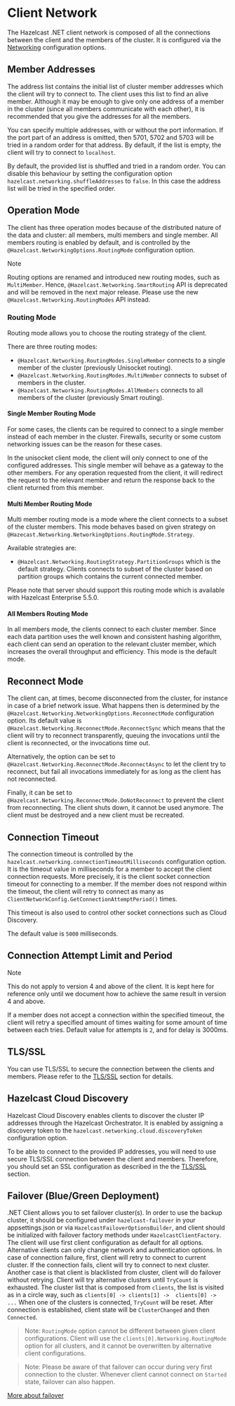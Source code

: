 # Client Network

The Hazelcast .NET client network is composed of all the connections between the client and the members of the cluster. It is configured via the [Networking](configuration/options.md#networking) configuration options.

## Member Addresses

The address list contains the initial list of cluster member addresses which the client will try to connect to. The client uses this
list to find an alive member. Although it may be enough to give only one address of a member in the cluster
(since all members communicate with each other), it is recommended that you give the addresses for all the members.

You can specify multiple addresses, with or without the port information. If the port part of an address is omitted, then 5701, 5702 and 5703 will be tried in a random order for that address. By default, if the list is empty, the client will try to connect to `localhost`.

By default, the provided list is shuffled and tried in a random order. You can disable this behaviour by setting the configuration option `hazelcast.networking.shuffleAddresses` to `false`. In this case the address list will be tried in the specified order. 

## Operation Mode
The client has three operation modes because of the distributed nature of the data and cluster: all members, multi members and single member. All members routing is enabled by default, and is controlled by the `@Hazelcast.NetworkingOptions.RoutingMode` configuration option.

> [!NOTE]
> Routing options are renamed and introduced new routing modes, such as `MultiMember`. Hence, `@Hazelcast.Networking.SmartRouting` API is deprecated and will be removed in the next major release. Please use the new `@Hazelcast.Networking.RoutingModes` API instead.


### Routing Mode

Routing mode allows you to choose the routing strategy of the client. 

There are three routing modes:
* `@Hazelcast.Networking.RoutingModes.SingleMember` connects to a single member of the cluster (previously Unisocket routing).
* `@Hazelcast.Networking.RoutingModes.MultiMember` connects to subset of members in the cluster.
* `@Hazelcast.Networking.RoutingModes.AllMembers` connects to all members of the cluster (previously Smart routing).

#### Single Member Routing Mode

For some cases, the clients can be required to connect to a single member instead of each member in the cluster. Firewalls, security or some custom networking issues can be the reason for these cases.

In the unisocket client mode, the client will only connect to one of the configured addresses. This single member will behave as a gateway to the other members. For any operation requested from the client, it will redirect the request to the relevant member and return the response back to the client returned from this member.
#### Multi Member Routing Mode
Multi member routing mode is a mode where the client connects to a subset of the cluster members. This mode behaves based
on given strategy on `@Hazecast.Networking.NetworkingOptions.RoutingMode.Strategy`.

Available strategies are:
* `@Hazelcast.Networking.RoutingStrategy.PartitionGroups` which is the default strategy. Clients connects to subset of the cluster based on partition groups which contains the current connected member. 

Please note that server should support this routing mode which is available with Hazelcast Enterprise 5.5.0.

#### All Members Routing Mode
In all members mode, the clients connect to each cluster member. Since each data partition uses the well known and consistent hashing algorithm, each client can send an operation to the relevant cluster member, which increases the overall throughput and efficiency. This mode is the default mode.

## Reconnect Mode

The client can, at times, become disconnected from the cluster, for instance in case of a brief network issue. What happens then is determined by the `@Hazelcast.Networking.NetworkingOptions.ReconnectMode` configuration option. Its default value is `@Hazelcast.Networking.ReconnectMode.ReconnectSync` which means that the client will try to reconnect transparently, queuing the invocations until the client is reconnected, or the invocations time out.

Alternatively, the option can be set to `@Hazelcast.Networking.ReconnectMode.ReconnectAsync` to let the client try to reconnect, but fail all invocations immediately for as long as the client has not reconnected.

Finally, it can be set to `@Hazelcast.Networking.ReconnectMode.DoNotReconnect` to prevent the client from reconnecting. The client shuts down, it cannot be used anymore. The client must be destroyed and a new client must be recreated.

## Connection Timeout

The connection timeout is controlled by the `hazelcast.networking.connectionTimeoutMilliseconds` configuration option. It is the timeout value in milliseconds for a member to accept the client connection requests. More precisely, it is the client socket connection timeout for connecting to a member.
If the member does not respond within the timeout, the client will retry to connect as many as `ClientNetworkConfig.GetConnectionAttemptPeriod()` times.

This timeout is also used to control other socket connections such as Cloud Discovery.

The default value is `5000` milliseconds.

## Connection Attempt Limit and Period

> [!NOTE]
> This do not apply to version 4 and above of the client. It is kept here for reference only until we document how to achieve the same result in version 4 and above.

If a member does not accept a connection within the specified timeout, the client will retry a specified amount of times waiting for some amount of time  between each tries. Default value for attempts is `2`, and for delay is 3000ms.

## TLS/SSL

You can use TLS/SSL to secure the connection between the clients and members. Please refer to the [TLS/SSL](security/tlsssl.md) section for details.

## Hazelcast Cloud Discovery

Hazelcast Cloud Discovery enables clients to discover the cluster IP addresses through the Hazelcast Orchestrator. It is enabled by assigning a discovery token to the `hazelcast.networking.cloud.discoveryToken` configuration option.

To be able to connect to the provided IP addresses, you will need to use secure TLS/SSL connection between the client and members.
Therefore, you should set an SSL configuration as described in the the [TLS/SSL](security/tlsssl.md) section.

## Failover (Blue/Green Deployment)

.NET Client allows you to set failover cluster(s). In order to use the backup cluster, it should be configured under `hazelcast-failover` in your appsettings.json or via `HazelcastFailoverOptionsBuilder`, and client should be initialized with failover factory methods under `HazelcastClientFactory`. The client will use first client configuration as default for all options. Alternative clients can only change network and authentication options. In case of connection failure, first, client will retry to connect to current cluster. If the connection fails, client will try to connect to next cluster. Another case is that client is blacklisted from cluster, client will do failover without retrying. Client will try alternative clusters until `TryCount` is exhausted. The cluster list that is composed from `clients`, the list is visited as in a circle way, such as
`clients[0] -> clients[1] ->  clients[0] -> ...` When one of the clusters is connected, `TryCount` will be reset. After connection is established, client state will be `ClusterChanged` and then `Connected`.
> Note: `RoutingMode` option cannot be different between given client configurations. Client will use the `clients[0].Networking.RoutingMode` option for all clusters, and it cannot be overwritten by alternative client configurations.

> Note: Please be aware of that failover can occur during very first connection to the cluster. Whenever client cannot connect on `Started` state, failover can also happen. 

[More about failover](failover.md)